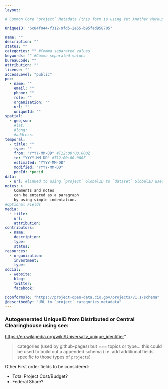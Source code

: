 ```yaml
---
layout:

# Common Core 'project` Metadata (this form is using Yet Another Markup Language YAML or .yml which can be easily created as a static file but compiled/aggregated easily into a collection of JSON objects)

UniqueID: "6c84f044-f312-9fd5-2e65-b95fad958705"

name: ""
description: ""
status: ""
categories: "" #Comma separated values
keywords: "" #Comma separated values
bureauCode: ""
attribution: ""
license: ""
accessLevel: "public"
poc:
  - name: ""
    email: ""
    phone: ""
    role: ""
    organization: ""
    url: ""
    uniqueId: ""
spatial:
  - geojson:
    #lat:
    #long:
    #address:
temporal:
  - title: ""
    type: ""
    from: "YYYY-MM-DD" #T12:00:00.000Z
    to: "YYYY-MM-DD" #T12:00:00.000Z
    estimated: "YYYY-MM-DD"
    modified: "YYYY-MM-DD"
    pocId: *pocid
data:
  - url: #linked to using `project` GlobalID to `dataset` GlobalID used by Data.gov and the Project-Open-Data `Collection` concept https://project-open-data.cio.gov/v1.1/schema/#isPartOf
notes: >
    Comments and notes
    can be entered as a paragraph
    by using simple indentation.  
#Optional Fields
media:
  - title:
    url:
    attribution:
contributors:
  - name:
    description:
    type:
    status:     
resources:
  - organization:
    investment:
    type:
social:
  - website:
    blog:
    twitter:
    facebook:

@conformsTo: "https://project-open-data.cio.gov/projects/v1.1/schema"
@describedBy: "URL to `project` categories metadata"
---
```


### Autogenerated UniqueID from Distributed or Central Clearinghouse using see:
https://en.wikipedia.org/wiki/Universally_unique_identifier"

> categories (used by github-pages) but === topics or type... this could be used to build out a appended schema (i.e. add additional fields specific to those types of `projects`)

Other First order fields to be considered:
* Total Project Cost/Budget?
* Federal Share?
